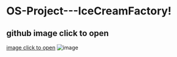 # OS-Project---IceCreamFactory!
## github image click to open
[image click to open](https://github.com/CaptainA31/OS-Project---IceCreamFactory/assets/132707968/648bb7ae-57ad-43d8-9180-387a30655383)
![image](https://github.com/CaptainA31/OS-Project---IceCreamFactory/assets/132707968/65e652d7-6b6d-4305-8f4b-e21f4e7c1950)
